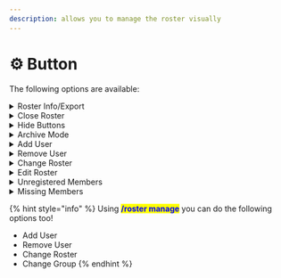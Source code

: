 ```yaml
---
description: allows you to manage the roster visually
---
```


# ⚙️ Button

The following options are available:

<details>

<summary>Roster Info/Export</summary>

View Roster Info, Settings and allows you to Export the roster.

See [exporting-rosters.md](exporting-rosters.md "mention") for more information!

</details>

<details>

<summary>Close Roster</summary>

Is like a soft delete. <mark style="color:red;">Recommended</mark> to use Hide Buttons to prevent signups etc.

You need to reopen the Roster to make any further changes.

<mark style="color:orange;">Note</mark>: This roster will be excluded from the multi\_sign\_up setting

</details>

<details>

<summary>Hide Buttons</summary>

Hide the <mark style="color:green;">signup</mark> and <mark style="color:red;">opt-out</mark> buttons from the message.

</details>

<details>

<summary>Archive Mode</summary>

Remove action buttons from the message. The Embed will become unchangeable.

</details>

<details>

<summary>Add User</summary>

Add a user or player to the roster.

<img src="../../.gitbook/assets/Add User" alt="" data-size="original">

* You can select an account to add all connected accounts or select which accounts to add
* <mark style="color:purple;">Bulk Add</mark> takes in any form of in-game IDs to bulk add those accounts to the roster
* With <mark style="color:red;">Deselect</mark> you can remove accounts from the selection

To apply the changes press <mark style="color:blue;">Confirm</mark>

</details>

<details>

<summary>Remove User</summary>

Remove a user or players from the roster.

<img src="../../.gitbook/assets/Remove User" alt="" data-size="original">

Works similar to Add User

</details>

<details>

<summary>Change Roster</summary>

Move a user or players to another roster.

<img src="../../.gitbook/assets/Change Roster" alt="" data-size="original">

</details>

<details>

<summary>Edit Roster</summary>

Edit roster layout and sorting options.

**Custom Layout using any **<mark style="color:purple;">**five**</mark>** of the following options:**

* **Index** - The index of the player in the roster.
* **Town Hall Level** - The Town level of the player.
* **Discord Name** - The Discord display-name of the player.
* **Discord Username** - The Discord username of the player.
* **Discord User ID** - The Discord User ID of the player.
* **Player Name** - The name of the player.
* **Player Tag** - The tag of the player.
* **Clan Name / Alias** - The clan name of the player.
* **Combined Hero Level** - The combined hero level of the player.
* **Role** - The role of the player in the clan.
* **War Preference** - The war preference of the player in the clan.
* **Trophies** - The trophies of the player.

**Sort the roster by **<mark style="color:purple;">**one**</mark>** of the following options:**

* Player Name
* Discord Name
* Discord Username
* Town Hall Level
* Hero Levels
* TH + Hero Levels
* Clan Name
* Signup Time
* Trophies

</details>

<details>

<summary>Unregistered Members</summary>

List of members who did not sign up for the roster.

* Name and ID of the player

</details>

<details>

<summary>Missing Members</summary>

List of roster members who are currently not in the clan.

* Name and ID of the player

</details>

{% hint style="info" %}
Using <mark style="color:blue;">**/roster manage**</mark> you can do the following options too!

* Add User
* Remove User
* Change Roster
* Change Group
{% endhint %}

